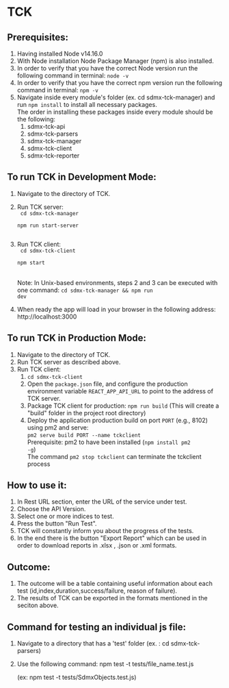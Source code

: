 # TCK

## Prerequisites:

1.  Having installed Node v14.16.0
2.  With Node installation Node Package Manager (npm) is also installed.
3.  In order to verify that you have the correct Node version run the following command in terminal:
    <code>node -v</code>
4.  In order to verify that you have the correct npm version run the following command in terminal:
    <code>npm -v</code>
5.  Navigate inside every module's folder (ex. cd sdmx-tck-manager) and run <code>npm install</code> to install all necessary packages.  
The order in installing these packages inside every module should be the following:  
    1.  sdmx-tck-api
    2.  sdmx-tck-parsers
    3.  sdmx-tck-manager
    4.  sdmx-tck-client
    5.  sdmx-tck-reporter

## To run TCK in Development Mode:
1. Navigate to the directory of TCK.
2. Run TCK server:  
    <code>
        cd sdmx-tck-manager  
        npm run start-server  
    </code>
3. Run TCK client:  
    <code>
        cd sdmx-tck-client  
        npm start  
    </code>  
    Note: In Unix-based environments, steps 2 and 3 can be executed with one command: <code>cd sdmx-tck-manager && npm run dev</code>

3. When ready the app will load in your browser in the following address: http://localhost:3000

## To run TCK in Production Mode:
1.  Navigate to the directory of TCK.
2.  Run TCK server as described above.
3.  Run TCK client:
    1. <code>cd sdmx-tck-client</code>
    2. Open the <code>package.json</code> file, and configure the production environment variable <code>REACT_APP_API_URL</code> to point to the address of TCK server.
    3. Package TCK client for production:
        <code>npm run build</code> (This will create a "build" folder in the project root directory)
    4. Deploy the application production build on port <code>PORT</code> (e.g., 8102) using pm2 and serve:  
        <code>pm2 serve build PORT --name tckclient</code>  
        Prerequisite: pm2 to have been installed (<code>npm install pm2 -g</code>)  
        The command <code>pm2 stop tckclient</code> can terminate the tckclient process  
    

## How to use it:

1. In Rest URL section, enter the URL of the service under test.
2. Choose the API Version.
3. Select one or more indices to test.
4. Press the button "Run Test".
5. TCK will constantly inform you about the progress of the tests.
6. In the end there is the button "Export Report" which can be used in order to download reports in .xlsx , .json or .xml formats.

## Outcome:

1. The outcome will be a table containing useful information about each test (id,index,duration,success/failure, reason of failure).
2. The results of TCK can be exported in the formats mentioned in the seciton above.

## Command for testing an individual js file:

1. Navigate to a directory that has a 'test' folder (ex. : cd sdmx-tck-parsers)
2. Use the following command: npm test -t tests/file_name.test.js

   (ex: npm test -t tests/SdmxObjects.test.js)
